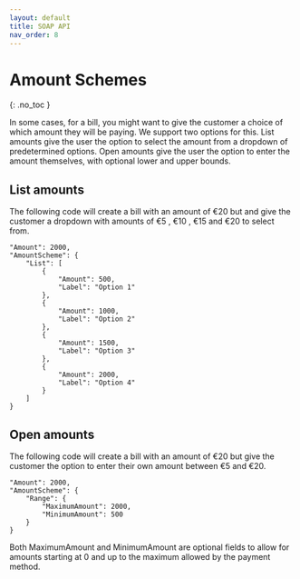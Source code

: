 ```yaml
---
layout: default
title: SOAP API
nav_order: 8
---
```


# Amount Schemes
{: .no_toc }

In some cases, for a bill, you might want to give the customer a choice of which amount they will be paying. We support two options for this. List amounts give the user the option to select the amount from a dropdown of predetermined options. Open amounts give the user the option to enter the amount themselves, with optional lower and upper bounds.

## List amounts
The following code will create a bill with an amount of &euro;20 but and give the customer a dropdown with amounts of &euro;5 , &euro;10 , &euro;15 and &euro;20 to select from.
```
"Amount": 2000,
"AmountScheme": {
    "List": [
        {
            "Amount": 500,
            "Label": "Option 1"
        },
        {
            "Amount": 1000,
            "Label": "Option 2"
        },
        {
            "Amount": 1500,
            "Label": "Option 3"
        },
        {
            "Amount": 2000,
            "Label": "Option 4"
        }
    ]
}
```


## Open amounts

The following code will create a bill with an amount of &euro;20 but give the customer the option to enter their own amount between &euro;5 and &euro;20.
```
"Amount": 2000,
"AmountScheme": {
    "Range": {
        "MaximumAmount": 2000,
        "MinimumAmount": 500
    }
}
```
Both MaximumAmount and MinimumAmount are optional fields to allow for amounts starting at 0 and up to the maximum allowed by the payment method.